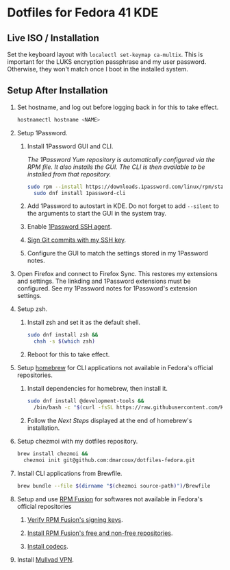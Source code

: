 # Dotfiles for Fedora 41 KDE

## Live ISO / Installation

Set the keyboard layout with `localectl set-keymap ca-multix`. This is
important for the LUKS encryption passphrase and my user password. Otherwise,
they won't match once I boot in the installed system.

## Setup After Installation

1. Set hostname, and log out before logging back in for this to take effect.

   ```bash
   hostnamectl hostname <NAME>
   ```

2. Setup 1Password.

   1. Install 1Password GUI and CLI.

      _The 1Password Yum repository is automatically configured via the RPM
      file. It also installs the GUI. The CLI is then available to be installed
      from that repository._

      ```bash
      sudo rpm --install https://downloads.1password.com/linux/rpm/stable/x86_64/1password-latest.rpm &&
        sudo dnf install 1password-cli
      ```

   2. Add 1Password to autostart in KDE. Do not forget to add `--silent` to the
      arguments to start the GUI in the system tray.

   3. Enable [1Password SSH agent](https://developer.1password.com/docs/ssh/get-started/#step-3-turn-on-the-1password-ssh-agent).

   4. [Sign Git commits with my SSH key](https://developer.1password.com/docs/ssh/git-commit-signing/).

   5. Configure the GUI to match the settings stored in my 1Password notes.

3. Open Firefox and connect to Firefox Sync. This restores my extensions and
   settings. The linkding and 1Password extensions must be configured. See my 1Password notes
   for 1Password's extension settings.

4. Setup zsh.

   1. Install zsh and set it as the default shell.

      ```bash
      sudo dnf install zsh &&
        chsh -s $(which zsh)
      ```

   2. Reboot for this to take effect.

5. Setup [homebrew](https://brew.sh/) for CLI applications not available in Fedora's official repositories.

   1. Install dependencies for homebrew, then install it.

      ```bash
      sudo dnf install @development-tools &&
        /bin/bash -c "$(curl -fsSL https://raw.githubusercontent.com/Homebrew/install/HEAD/install.sh)"
      ``` 

   2. Follow the _Next Steps_ displayed at the end of homebrew's installation.

6. Setup chezmoi with my dotfiles repository.

   ```bash
   brew install chezmoi &&
     chezmoi init git@github.com:dmarcoux/dotfiles-fedora.git
   ```

7. Install CLI applications from Brewfile.

   ```bash
   brew bundle --file $(dirname "$(chezmoi source-path)")/Brewfile
   ```

8. Setup and use [RPM Fusion](https://rpmfusion.org/RPM%20Fusion) for softwares not available in Fedora's official repositories

   1. [Verify RPM Fusion's signing keys](https://rpmfusion.org/keys).

   2. [Install RPM Fusion's free and non-free repositories](https://rpmfusion.org/Configuration).

   3. [Install codecs](https://rpmfusion.org/Howto/Multimedia).

9. Install [Mullvad VPN](https://mullvad.net/en/download/vpn/linux).
